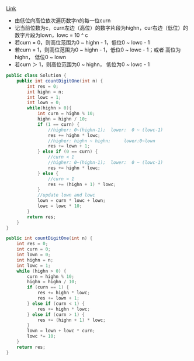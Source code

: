 [Link](https://leetcode.com/problems/number-of-digit-one/)

* 由低位向高位依次遍历数字n的每一位curn
* 记当前位数为c，curn左边（高位）的数字片段为highn，cur右边（低位）的数字片段为lown，lowc = 10 ^ c
* 若curn = 0，则高位范围为0 ~ highn - 1，低位0 ~ lowc - 1
* 若curn = 1，则高位范围为0 ~ highn - 1，低位0 ~ lowc - 1；或者 高位为highn， 低位0 ~ lown
* 若curn ＞ 1，则高位范围为0 ~ highn， 低位为0 ~ lowc - 1


```java
public class Solution {
    public int countDigitOne(int n) {
        int res = 0;
        int highn = n;
        int lowc = 1;
        int lown = 0;
        while(highn > 0){
            int curn = highn % 10;
            highn = highn / 10;
            if (1 == curn) {
                //higher: 0~(highn-1);  lower:  0 ~ (lowc-1)
                res += highn * lowc;
                //higher: highn ~ highn;     lower:0~lown
                res += lown + 1;
            } else if (0 == curn) {  
                //curn < 1
                //higher: 0~(highn-1);  lower:  0 ~ (lowc-1)
                res += highn * lowc;
            } else {              
                //curn > 1
                res += (highn + 1) * lowc;
            }
            //update lown and lowc
            lown = curn * lowc + lown;
            lowc = lowc * 10;
        }
        return res;      
    }
}
```

```java
public int countDigitOne(int n) {
    int res = 0;
    int curn = 0;
    int lown = 0;
    int highn = n;
    int lowc = 1;
    while (highn > 0) {
        curn = highn % 10;
        highn = highn / 10;
        if (curn == 1) {
            res += highn * lowc;
            res += lown + 1;
        } else if (curn < 1) {
            res += highn * lowc;
        } else if (curn > 1) {
            res += (highn + 1) * lowc;
        }
        lown = lown + lowc * curn;
        lowc *= 10;
    }
    return res;
}
```
